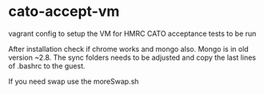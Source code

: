# cato-accept-vm
vagrant config to setup the VM for HMRC CATO acceptance tests to be run

After installation check if chrome works and mongo also. Mongo is in old version ~2.8.
The sync folders needs to be adjusted and copy the last lines of .bashrc to the guest.

If you need swap use the moreSwap.sh

